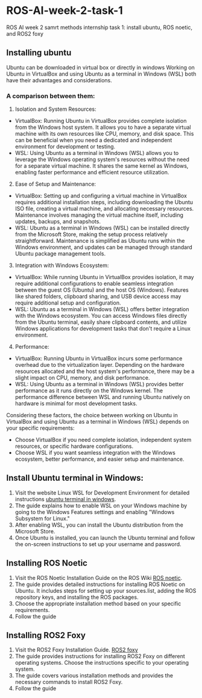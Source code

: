 # ROS-AI-week-2-task-1
ROS AI week 2 samrt methods internship 
task 1: install ubuntu, ROS noetic, and ROS2 foxy


## Installing ubuntu 
Ubuntu can be downloaded in virtual box or directly in windows 
Working on Ubuntu in VirtualBox and using Ubuntu as a terminal in Windows (WSL) both have their advantages and considerations. 

### A comparison between them:
1.	Isolation and System Resources:
- VirtualBox: Running Ubuntu in VirtualBox provides complete isolation from the Windows host system. It allows you to have a separate virtual machine with its own resources like CPU, memory, and disk space. This can be beneficial when you need a dedicated and independent environment for development or testing.
- WSL: Using Ubuntu as a terminal in Windows (WSL) allows you to leverage the Windows operating system's resources without the need for a separate virtual machine. It shares the same kernel as Windows, enabling faster performance and efficient resource utilization.
2.	Ease of Setup and Maintenance:
- VirtualBox: Setting up and configuring a virtual machine in VirtualBox requires additional installation steps, including downloading the Ubuntu ISO file, creating a virtual machine, and allocating necessary resources. Maintenance involves managing the virtual machine itself, including updates, backups, and snapshots.
- WSL: Ubuntu as a terminal in Windows (WSL) can be installed directly from the Microsoft Store, making the setup process relatively straightforward. Maintenance is simplified as Ubuntu runs within the Windows environment, and updates can be managed through standard Ubuntu package management tools.
3.	Integration with Windows Ecosystem:
- VirtualBox: While running Ubuntu in VirtualBox provides isolation, it may require additional configurations to enable seamless integration between the guest OS (Ubuntu) and the host OS (Windows). Features like shared folders, clipboard sharing, and USB device access may require additional setup and configuration.
- WSL: Ubuntu as a terminal in Windows (WSL) offers better integration with the Windows ecosystem. You can access Windows files directly from the Ubuntu terminal, easily share clipboard contents, and utilize Windows applications for development tasks that don't require a Linux environment.
4.	Performance:
- VirtualBox: Running Ubuntu in VirtualBox incurs some performance overhead due to the virtualization layer. Depending on the hardware resources allocated and the host system's performance, there may be a slight impact on CPU, memory, and disk performance.
- WSL: Using Ubuntu as a terminal in Windows (WSL) provides better performance as it runs directly on the Windows kernel. The performance difference between WSL and running Ubuntu natively on hardware is minimal for most development tasks.

Considering these factors, the choice between working on Ubuntu in VirtualBox and using Ubuntu as a terminal in Windows (WSL) depends on your specific requirements:
- Choose VirtualBox if you need complete isolation, independent system resources, or specific hardware configurations.
- Choose WSL if you want seamless integration with the Windows ecosystem, better performance, and easier setup and maintenance.

## Install Ubuntu terminal in Windows:
1.	Visit the website Linux WSL for Development Environment for detailed instructions [ubuntu terminal in windows](https://dev.to/wiscer/linux-wsl-for-development-environment-1ad2).
2.	The guide explains how to enable WSL on your Windows machine by going to the Windows Features settings and enabling "Windows Subsystem for Linux."
3.	After enabling WSL, you can install the Ubuntu distribution from the Microsoft Store.
4.	Once Ubuntu is installed, you can launch the Ubuntu terminal and follow the on-screen instructions to set up your username and password.

## Installing ROS Noetic
1.	Visit the ROS Noetic Installation Guide on the ROS Wiki [ROS noetic](https://wiki.ros.org/noetic/Installation/Ubuntu).
2.	The guide provides detailed instructions for installing ROS Noetic on Ubuntu. It includes steps for setting up your sources.list, adding the ROS repository keys, and installing the ROS packages.
3.	Choose the appropriate installation method based on your specific requirements.
4.	Follow the guide

## Installing ROS2 Foxy
1.	Visit the ROS2 Foxy Installation Guide. [ROS2 foxy](https://docs.ros.org/en/foxy/Installation/Ubuntu-Install-Debians.html)
2.	The guide provides instructions for installing ROS2 Foxy on different operating systems. Choose the instructions specific to your operating system.
3.	The guide covers various installation methods and provides the necessary commands to install ROS2 Foxy.
4.	Follow the guide
